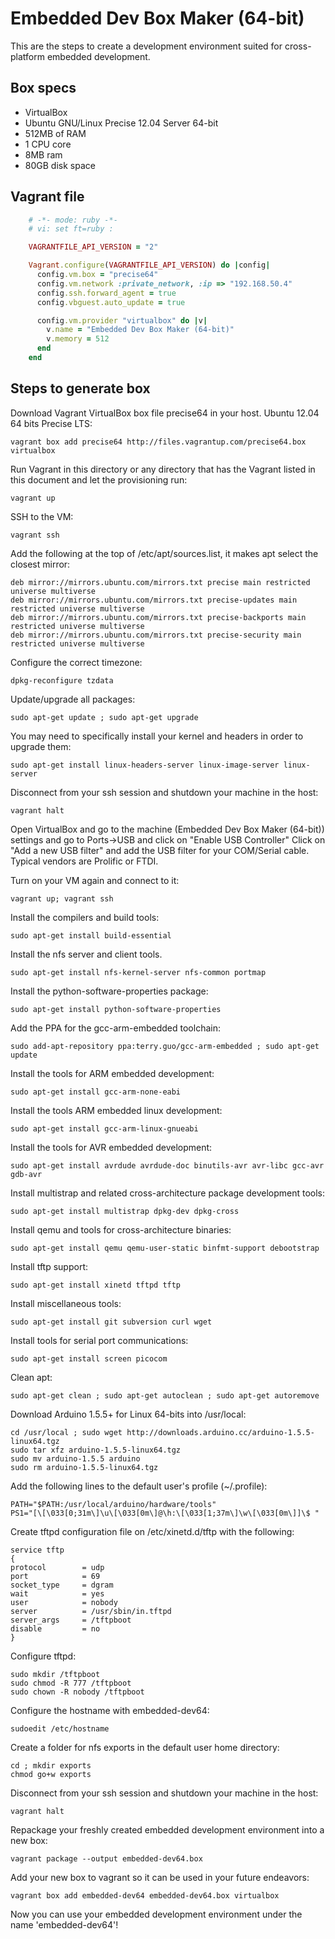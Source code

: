 # Embedded Dev Box Maker (64-bit)

This are the steps to create a development environment suited for cross-platform embedded development.

## Box specs

- VirtualBox
- Ubuntu GNU/Linux Precise 12.04 Server 64-bit
- 512MB of RAM
- 1 CPU core
- 8MB ram
- 80GB disk space

## Vagrant file
```ruby
    # -*- mode: ruby -*-
    # vi: set ft=ruby :

    VAGRANTFILE_API_VERSION = "2"

    Vagrant.configure(VAGRANTFILE_API_VERSION) do |config|
      config.vm.box = "precise64"
      config.vm.network :private_network, :ip => "192.168.50.4"
      config.ssh.forward_agent = true
      config.vbguest.auto_update = true

      config.vm.provider "virtualbox" do |v|
        v.name = "Embedded Dev Box Maker (64-bit)"
        v.memory = 512
      end
    end
```
## Steps to generate box

Download Vagrant VirtualBox box file precise64 in your host. Ubuntu 12.04 64 bits Precise LTS:
```
vagrant box add precise64 http://files.vagrantup.com/precise64.box virtualbox
```

Run Vagrant in this directory or any directory that has the Vagrant listed in this document and let the provisioning run:
```
vagrant up
```

SSH to the VM:
```
vagrant ssh
```

Add the following at the top of /etc/apt/sources.list, it makes apt select the closest mirror:
```
deb mirror://mirrors.ubuntu.com/mirrors.txt precise main restricted universe multiverse
deb mirror://mirrors.ubuntu.com/mirrors.txt precise-updates main restricted universe multiverse
deb mirror://mirrors.ubuntu.com/mirrors.txt precise-backports main restricted universe multiverse
deb mirror://mirrors.ubuntu.com/mirrors.txt precise-security main restricted universe multiverse
```

Configure the correct timezone:
```
dpkg-reconfigure tzdata
```

Update/upgrade all packages:
```
sudo apt-get update ; sudo apt-get upgrade
```

You may need to specifically install your kernel and headers in order to upgrade them:
```
sudo apt-get install linux-headers-server linux-image-server linux-server
```

Disconnect from your ssh session and shutdown your machine in the host:
```
vagrant halt
```

Open VirtualBox and go to the machine (Embedded Dev Box Maker (64-bit)) settings and go to Ports->USB and click on "Enable USB Controller"
Click on "Add a new USB filter" and add the USB filter for your COM/Serial cable. Typical vendors are Prolific or FTDI.

Turn on your VM again and connect to it:
```
vagrant up; vagrant ssh
```

Install the compilers and build tools:
```
sudo apt-get install build-essential
```

Install the nfs server and client tools.
```
sudo apt-get install nfs-kernel-server nfs-common portmap
```

Install the python-software-properties package:
```
sudo apt-get install python-software-properties
```

Add the PPA for the gcc-arm-embedded toolchain:
```
sudo add-apt-repository ppa:terry.guo/gcc-arm-embedded ; sudo apt-get update
```

Install the tools for ARM embedded development:
```
sudo apt-get install gcc-arm-none-eabi
```

Install the tools ARM embedded linux development:
```
sudo apt-get install gcc-arm-linux-gnueabi
```

Install the tools for AVR embedded development:
```
sudo apt-get install avrdude avrdude-doc binutils-avr avr-libc gcc-avr gdb-avr
```

Install multistrap and related cross-architecture package development tools:
```
sudo apt-get install multistrap dpkg-dev dpkg-cross
```

Install qemu and tools for cross-architecture binaries:
```
sudo apt-get install qemu qemu-user-static binfmt-support debootstrap
```

Install tftp support:
```
sudo apt-get install xinetd tftpd tftp
```

Install miscellaneous tools:
```
sudo apt-get install git subversion curl wget
```

Install tools for serial port communications:
```
sudo apt-get install screen picocom
```

Clean apt:
```
sudo apt-get clean ; sudo apt-get autoclean ; sudo apt-get autoremove
```

Download Arduino 1.5.5+ for Linux 64-bits into /usr/local:
```
cd /usr/local ; sudo wget http://downloads.arduino.cc/arduino-1.5.5-linux64.tgz
sudo tar xfz arduino-1.5.5-linux64.tgz
sudo mv arduino-1.5.5 arduino
sudo rm arduino-1.5.5-linux64.tgz
```

Add the following lines to the default user's profile (~/.profile):
```
PATH="$PATH:/usr/local/arduino/hardware/tools"
PS1="[\[\033[0;31m\]\u\[\033[0m\]@\h:\[\033[1;37m\]\w\[\033[0m\]]\$ "
```

Create tftpd configuration file on /etc/xinetd.d/tftp with the following:
```
service tftp
{
protocol        = udp
port            = 69
socket_type     = dgram
wait            = yes
user            = nobody
server          = /usr/sbin/in.tftpd
server_args     = /tftpboot
disable         = no
}
```

Configure tftpd:
```
sudo mkdir /tftpboot
sudo chmod -R 777 /tftpboot
sudo chown -R nobody /tftpboot
```

Configure the hostname with embedded-dev64:
```
sudoedit /etc/hostname
```

Create a folder for nfs exports in the default user home directory:
```
cd ; mkdir exports
chmod go+w exports
```

Disconnect from your ssh session and shutdown your machine in the host:
```
vagrant halt
```

Repackage your freshly created embedded development environment into a new box:
```
vagrant package --output embedded-dev64.box
```

Add your new box to vagrant so it can be used in your future endeavors:
```
vagrant box add embedded-dev64 embedded-dev64.box virtualbox
```

Now you can use your embedded development environment under the name 'embedded-dev64'!
